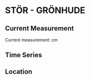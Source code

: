 # STÖR - GRÖNHUDE

## Current Measurement

Current measurement: <Value topic="rivers/pegel-online/STOER/GROENHUDE/measurementValue"/> cm

## Time Series

<TimeSeries topic="rivers/pegel-online/STOER/GROENHUDE/measurementValue" period="week" />

## Location

<WorldMap>
  <Marker lat="53.93569823113177" lon="9.690579345819975" labelTopic="rivers/pegel-online/STOER/GROENHUDE/measurementValue" />
</WorldMap>
